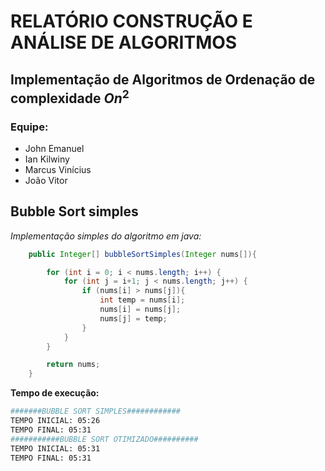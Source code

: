 # RELATÓRIO CONSTRUÇÃO E ANÁLISE DE ALGORITMOS
## Implementação de Algoritmos de Ordenação de complexidade   $O n^{2}$
### Equipe:
- John Emanuel
- Ian Kilwiny
- Marcus Vinícius
- João Vitor

## Bubble Sort simples

*Implementação simples do algoritmo em java:*

``` java
    public Integer[] bubbleSortSimples(Integer nums[]){

        for (int i = 0; i < nums.length; i++) {
            for (int j = i+1; j < nums.length; j++) {
                if (nums[i] > nums[j]){
                    int temp = nums[i];
                    nums[i] = nums[j];
                    nums[j] = temp;
                }
            }
        }

        return nums;
    }
```
**Tempo de execução:**
```bash
#######BUBBLE SORT SIMPLES############
TEMPO INICIAL: 05:26
TEMPO FINAL: 05:31
###########BUBBLE SORT OTIMIZADO##########
TEMPO INICIAL: 05:31
TEMPO FINAL: 05:31
```
